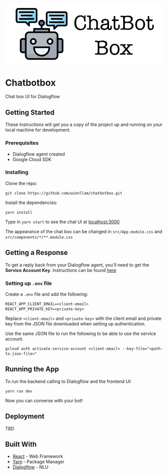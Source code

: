 ![alt text](https://github.com/winnllam/chatbotbox/blob/master/public/chatbotbox.png)

# Chatbotbox

Chat box UI for Dialogflow

## Getting Started

These instructions will get you a copy of the project up and running on your local machine for development.

### Prerequisites

* Dialogflow agent created
* Google Cloud SDK

### Installing

Clone the repo:

```
git clone https://github.com/winnllam/chatbotbox.git
```

Install the dependencies:

```
yarn install
```

Type in `yarn start` to see the chat UI at [localhost:3000](http://localhost:3000)
  
The appearance of the chat box can be changed in `src/App.module.css` and `src/components/*/**.module.css`

## Getting a Response

To get a reply back from your Dialogflow agent, you'll need to get the **Service Account Key**. Instructions can be found [here](https://dialogflow.com/docs/reference/v2-auth-setup)

### Setting up `.env` file

Create a `.env` file and add the following:

```
REACT_APP_CLIENT_EMAIL=<client-email>
REACT_APP_PRIVATE_KEY=<private-key>
```

Replace `<client-email>` and `<private-key>` with the client email and private key from the JSON file downloaded when setting up authentication.  

Use the same JSON file to run the following to be able to use the service account.
```
gcloud auth activate-service-account <client-email> --key-file="<path-to-json-file>"
```

## Running the App

To run the backend calling to Dialogflow and the frontend UI:

```
yarn run dev
```

Now you can converse with your bot!

## Deployment

TBD 

## Built With

* [React](https://reactjs.org) - Web Framework
* [Yarn](https://yarnpkg.com) - Package Manager
* [Dialogflow](https://dialogflow.com) - NLU
